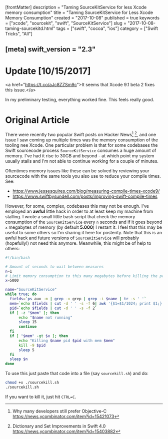 [frontMatter]
description = "Taming SourceKitService for less Xcode memory consumption"
title = "Taming SourceKitService for Less Xcode Memory Consumption"
created = "2017-10-08"
published = true
keywords = ["xcode", "sourcekit", "swift", "SourceKitService"]
slug = "2017-10-08-taming-sourcekitd.html"
tags = ["swift", "cocoa", "ios"]
category = ["Swift Tricks", "All"]

[meta]
swift_version = "2.3"
---

# Update \[10/15/2017\]

\<a href=\"<https://t.co/aJc8ZZSm9c>\"\>It seems that Xcode 9.1 beta 2
fixes this issue.\</a\>

In my preliminary testing, everything worked fine. This feels really
good.

# Original Article

There were recently two popular Swift posts on Hacker News[^1] [^2], and
one issue I saw coming up multiple times was the memory consumption of
the tooling nee Xcode. One particular problem is that for some codebases
the Swift sourcecode process `SourceKitService` consumes a huge amount
of memory. I\'ve had it rise to 30GB and beyond - at which point my
system usually stalls and I\'m not able to continue working for a couple
of minutes.

Oftentimes memory issues like these can be solved by reviewing your
sourcecode with the same tools you also use to reduce your compile
times. See:

-   <https://www.jessesquires.com/blog/measuring-compile-times-xcode9/>
-   <https://www.swiftbysundell.com/posts/improving-swift-compile-times>

However, for some, complex, codebases this may not be enough. I\'ve
employed an **awful** little hack in order to at least keep my machine
from stalling. I wrote a small little bash script that check the memory
consumption of the `SourceKitService` every `n` seconds and if it goes
beyond `x` megabytes of memory (by default **5.000**) I restart it. I
feel that this may be useful to some others so I\'m sharing it here for
posterity. Note that this is an awful hack and future versions of
`SourceKitService` will probably (hopefully!) not need this anymore.
Meanwhile, this might be of help to others:

``` bash
#!/bin/bash

# Amount of seconds to wait between measures
n=1
# Limit memory consumption to this many megabytes before killing the process
x=5000

name="SourceKitService"
while true; do 
  fields=`ps aux -m | grep -v grep | grep -i $name | tr -s ' '`
  mem=`echo $fields | cut -d ' ' -s -f 6| awk '{$1=$1/1024; print $1;}' | cut -d '.' -f 1`
  pid=`echo $fields | cut -d ' ' -s -f 2`
  if [ -z "$mem" ]; then
      echo "$name not running"
      sleep 15
      continue
  fi
  if [ "$mem" -gt $x ]; then
      echo "Killing $name pid $pid with mem $mem"
      kill -9 $pid
      sleep 5
  fi
  sleep $n
done
```

To use this just paste that code into a file (say `sourcekill.sh`) and
do:

``` bash
chmod +x ./sourcekill.sh
./sourcekill.sh
```

If you want to kill it, just hit `CTRL=C`.

[^1]: Why many developers still prefer Objective-C
    <https://news.ycombinator.com/item?id=15421073>

[^2]: Dictionary and Set Improvements in Swift 4.0
    <https://news.ycombinator.com/item?id=15403882>
